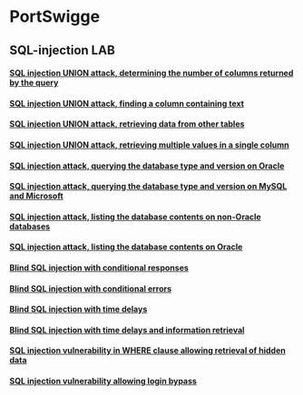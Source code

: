 # PortSwigge
## SQL-injection LAB
#### [SQL injection UNION attack, determining the number of columns returned by the query ](https://github.com/mohnad-0b/PortSwigge/blob/main/SQL_LAB_01.py)
#### [SQL injection UNION attack, finding a column containing text](https://github.com/mohnad-0b/PortSwigge/blob/main/SQL_LAB_02.py)
#### [SQL injection UNION attack, retrieving data from other tables](https://github.com/mohnad-0b/PortSwigge/blob/main/SQL_LAB_03.py)
#### [SQL injection UNION attack, retrieving multiple values in a single column](https://github.com/mohnad-0b/PortSwigge/blob/main/SQL_LAB_04.py)
#### [SQL injection attack, querying the database type and version on Oracle](https://github.com/mohnad-0b/PortSwigge/blob/main/SQL_LAB_05.py)
#### [SQL injection attack, querying the database type and version on MySQL and Microsoft](https://github.com/mohnad-0b/PortSwigge/blob/main/SQL_LAB_06.py)
#### [SQL injection attack, listing the database contents on non-Oracle databases](https://github.com/mohnad-0b/PortSwigge/blob/main/SQL_LAB_07.py)
#### [SQL injection attack, listing the database contents on Oracle](https://github.com/mohnad-0b/PortSwigge/blob/main/SQL_LAB_08.py)
#### [Blind SQL injection with conditional responses](https://github.com/mohnad-0b/PortSwigge/blob/main/SQL_LAB_09.py)
#### [Blind SQL injection with conditional errors](https://github.com/mohnad-0b/PortSwigge/blob/main/SQL_LAB_10.py)
#### [Blind SQL injection with time delays](https://github.com/mohnad-0b/PortSwigge/blob/main/SQL_LAB_11.py)
#### [Blind SQL injection with time delays and information retrieval](https://github.com/mohnad-0b/PortSwigge/blob/main/SQL_LAB_12.py)
#### [SQL injection vulnerability in WHERE clause allowing retrieval of hidden data](https://github.com/mohnad-0b/PortSwigge/blob/main/SQL_LAB_13.py)
#### [SQL injection vulnerability allowing login bypass](https://github.com/mohnad-0b/PortSwigge/blob/main/SQL_LAB_14.py)
